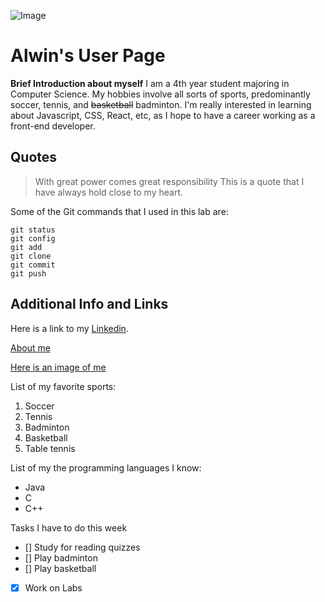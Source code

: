 ![Image](https://i.insider.com/5fd38780e00bce00188bac03?width=900&format=jpeg&auto=webp)

# Alwin's User Page
**Brief Introduction about myself**
I am a 4th year student majoring in Computer Science. My hobbies involve all sorts of sports, predominantly soccer, tennis, and ~~basketball~~ badminton. I'm really interested in learning about Javascript, CSS, React, etc, as I hope to have a career working as a front-end developer.

## Quotes
>With great power comes great responsibility
This is a quote that I have always hold close to my heart.

Some of the Git commands that I used in this lab are:
```
git status
git config
git add
git clone
git commit
git push
```
## Additional Info and Links
Here is a link to my [Linkedin](linkedin.com/in/alwin-low-76679b226).

[About me](https://vscode.dev/github/AstralWin/Week-0-1-Lab/blob/db34d3a66fa604707043cb42e9a71580cd111467/index.md#L4)

[Here is an image of me](/Alwin.jpg)

List of my favorite sports:
1. Soccer
2. Tennis
3. Badminton
4. Basketball
5. Table tennis

List of my the programming languages I know:
- Java
- C
- C++

Tasks I have to do this week
- [] Study for reading quizzes
- [] Play badminton
- [] Play basketball
- [x] Work on Labs